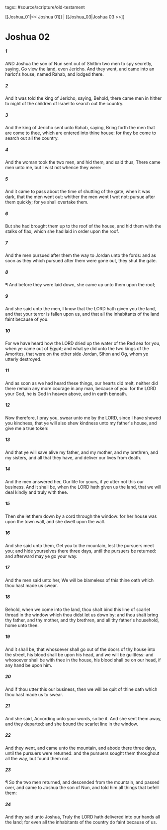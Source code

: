 tags:: #source/scripture/old-testament

[[Joshua_01|<< Joshua 01]] | [[Joshua_03|Joshua 03 >>]]

# Joshua 02

##### 1

AND Joshua the son of Nun sent out of Shittim two men to spy secretly, saying, Go view the land, even Jericho. And they went, and came into an harlot's house, named Rahab, and lodged there.

##### 2

And it was told the king of Jericho, saying, Behold, there came men in hither to night of the children of Israel to search out the country.

##### 3

And the king of Jericho sent unto Rahab, saying, Bring forth the men that are come to thee, which are entered into thine house: for they be come to search out all the country.

##### 4

And the woman took the two men, and hid them, and said thus, There came men unto me, but I wist not whence they were:

##### 5

And it came to pass about the time of shutting of the gate, when it was dark, that the men went out: whither the men went I wot not: pursue after them quickly; for ye shall overtake them.

##### 6

But she had brought them up to the roof of the house, and hid them with the stalks of flax, which she had laid in order upon the roof.

##### 7

And the men pursued after them the way to Jordan unto the fords: and as soon as they which pursued after them were gone out, they shut the gate.

##### 8

¶ And before they were laid down, she came up unto them upon the roof;

##### 9

And she said unto the men, I know that the LORD hath given you the land, and that your terror is fallen upon us, and that all the inhabitants of the land faint because of you.

##### 10

For we have heard how the LORD dried up the water of the Red sea for you, when ye came out of Egypt; and what ye did unto the two kings of the Amorites, that were on the other side Jordan, Sihon and Og, whom ye utterly destroyed.

##### 11

And as soon as we had heard these things, our hearts did melt, neither did there remain any more courage in any man, because of you: for the LORD your God, he is God in heaven above, and in earth beneath.

##### 12

Now therefore, I pray you, swear unto me by the LORD, since I have shewed you kindness, that ye will also shew kindness unto my father's house, and give me a true token:

##### 13

And that ye will save alive my father, and my mother, and my brethren, and my sisters, and all that they have, and deliver our lives from death.

##### 14

And the men answered her, Our life for yours, if ye utter not this our business. And it shall be, when the LORD hath given us the land, that we will deal kindly and truly with thee.

##### 15

Then she let them down by a cord through the window: for her house was upon the town wall, and she dwelt upon the wall.

##### 16

And she said unto them, Get you to the mountain, lest the pursuers meet you; and hide yourselves there three days, until the pursuers be returned: and afterward may ye go your way.

##### 17

And the men said unto her, We will be blameless of this thine oath which thou hast made us swear.

##### 18

Behold, when we come into the land, thou shalt bind this line of scarlet thread in the window which thou didst let us down by: and thou shalt bring thy father, and thy mother, and thy brethren, and all thy father's household, home unto thee.

##### 19

And it shall be, that whosoever shall go out of the doors of thy house into the street, his blood shall be upon his head, and we will be guiltless: and whosoever shall be with thee in the house, his blood shall be on our head, if any hand be upon him.

##### 20

And if thou utter this our business, then we will be quit of thine oath which thou hast made us to swear.

##### 21

And she said, According unto your words, so be it. And she sent them away, and they departed: and she bound the scarlet line in the window.

##### 22

And they went, and came unto the mountain, and abode there three days, until the pursuers were returned: and the pursuers sought them throughout all the way, but found them not.

##### 23

¶ So the two men returned, and descended from the mountain, and passed over, and came to Joshua the son of Nun, and told him all things that befell them:

##### 24

And they said unto Joshua, Truly the LORD hath delivered into our hands all the land; for even all the inhabitants of the country do faint because of us.
